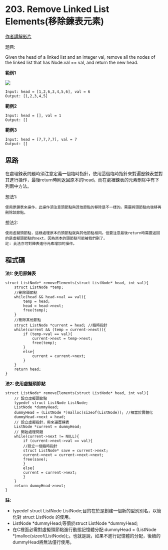 # 203. Remove Linked List Elements(移除鍊表元素)

[作者講解影片](https://www.bilibili.com/video/BV18B4y1s7R9/?spm_id_from=333.788&vd_source=e5c4608edb1022c777c24216627ab94c)

題目:

Given the head of a linked list and an integer val, remove all the nodes of the linked list that has Node.val == val, and return the new head.

**範例1**

![](https://assets.leetcode.com/uploads/2021/03/06/removelinked-list.jpg)

    Input: head = [1,2,6,3,4,5,6], val = 6
    Output: [1,2,3,4,5]

**範例2**

    Input: head = [], val = 1
    Output: []

**範例3**

    Input: head = [7,7,7,7], val = 7
    Output: []

## 思路

在處理鍊表問題時須注意定義一個臨時指針，使用這個臨時指針來對遍歷鍊表並對其進行操作，最後return時則返回原本的head。而在處裡鍊表的元素刪除中有下列兩中方法。


想法1: 

    使用原鍊表來操作，此操作須注意頭節點與其他節點的移除是不一樣的。需要將頭節點向後移再刪除該節點。

想法2:

    使用虛擬頭節點，這樣處理原本的頭節點就與其他節點相同。但要注意最後return時需要返回的是虛擬頭節點的next，因為原本的頭節點可能被我們刪了。
    註: 此法亦可對鍊表進行元素增加的操作。        

## 程式碼

**法1: 使用原鍊表**

    struct ListNode* removeElements(struct ListNode* head, int val){
        struct ListNode *temp;
        //刪除頭節點
        while(head && head->val == val){
            temp = head;
            head = head->next;
            free(temp);
        }
        //刪除其他節點
        struct ListNode *current = head; //臨時指針
        while(current && (temp = current->next)){
            if (temp->val == val){
                current->next = temp->next;
                free(temp);
            }
            else{
                current = current->next;
            }
        }
        return head;
    }

**法2: 使用虛擬頭節點**

    struct ListNode* removeElements(struct ListNode* head, int val){
        // 設立虛擬頭節點
        typedef struct ListNode ListNode;
        ListNode *dummyHead;
        dummyHead = (ListNode *)malloc(sizeof(ListNode)); //相當於實體化
        dummyHead->next = head;
        // 設立虛擬指針，用來遍歷練表
        ListNode *current = dummyHead;
        // 開始處理問題
        while(current->next != NULL){
            if (current->next->val == val){
            //設立一個臨時指針
            struct ListNode* save = current->next;
            current->next = current->next->next;
            free(save); 
            }
            else{
            current = current->next;
            }
        }
        return dummyHead->next;
    }

**註:**

+ typedef struct ListNode ListNode;目的在於是創建一個新的型別別名，以簡化對 struct ListNode 的使用。
+ ListNode *dummyHead;等價於struct ListNode *dummyHead;
+ 在C裡面必需對虛擬頭節點進行動態記憶體分配:dummyHead = (ListNode *)malloc(sizeof(ListNode));。也就是說，如果不進行記憶體的分配，後續的dummyHead將無法僅行使用。
